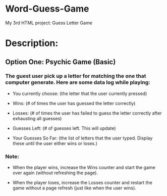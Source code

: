 # Word-Guess-Game
My 3rd HTML project: Guess Letter Game

# Description: 

## Option One: Psychic Game (Basic)


### The guest user pick up a letter for matching the one that computer generate. Here are some data log while playing:

*  You currently choose: (the letter that the user currently pressed)

*  Wins: (# of times the user has guessed the letter correctly)

*  Losses: (# of times the user has failed to guess the letter correctly after exhausting all guesses)

*  Guesses Left: (# of guesses left. This will update)

*  Your Guesses So Far: (the list of letters that the user typed. Display these until the user either wins or loses.)

### Note: 

+  When the player wins, increase the Wins counter and start the game over again (without refreshing the page). 

+  When the player loses, increase the Losses counter and restart the game without a page refresh (just like when the user wins).
